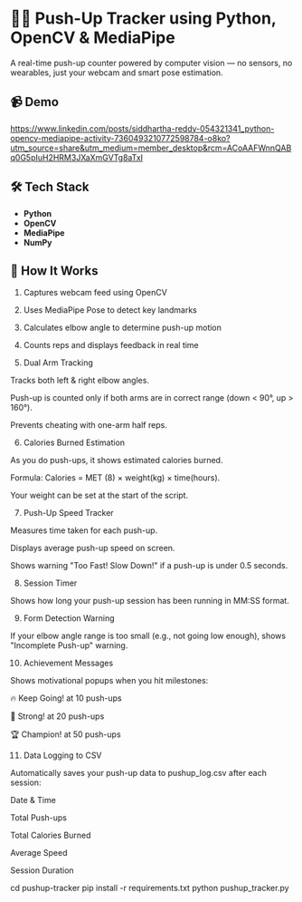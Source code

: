 # 🏋️‍♂️ Push-Up Tracker using Python, OpenCV & MediaPipe

A real-time push-up counter powered by computer vision — no sensors, no wearables, just your webcam and smart pose estimation.

## 📹 Demo
https://www.linkedin.com/posts/siddhartha-reddy-054321341_python-opencv-mediapipe-activity-7360493210772598784-o8ko?utm_source=share&utm_medium=member_desktop&rcm=ACoAAFWnnQABq0G5pIuH2HRM3JXaXmGVTg8aTxI


## 🛠️ Tech Stack

- **Python**
- **OpenCV**
- **MediaPipe**
- **NumPy**

## 🚀 How It Works

1. Captures webcam feed using OpenCV
2. Uses MediaPipe Pose to detect key landmarks
3. Calculates elbow angle to determine push-up motion
4. Counts reps and displays feedback in real time



5. Dual Arm Tracking

Tracks both left & right elbow angles.

Push-up is counted only if both arms are in correct range (down < 90°, up > 160°).

Prevents cheating with one-arm half reps.

6. Calories Burned Estimation

As you do push-ups, it shows estimated calories burned.

Formula: Calories = MET (8) × weight(kg) × time(hours).

Your weight can be set at the start of the script.

7. Push-Up Speed Tracker

Measures time taken for each push-up.

Displays average push-up speed on screen.

Shows warning "Too Fast! Slow Down!" if a push-up is under 0.5 seconds.

8. Session Timer

Shows how long your push-up session has been running in MM:SS format.

9. Form Detection Warning

If your elbow angle range is too small (e.g., not going low enough), shows "Incomplete Push-up" warning.

10. Achievement Messages

Shows motivational popups when you hit milestones:

🔥 Keep Going! at 10 push-ups

💪 Strong! at 20 push-ups

🏆 Champion! at 50 push-ups

11. Data Logging to CSV

Automatically saves your push-up data to pushup_log.csv after each session:

Date & Time

Total Push-ups

Total Calories Burned

Average Speed

Session Duration



cd pushup-tracker
pip install -r requirements.txt
python pushup_tracker.py
